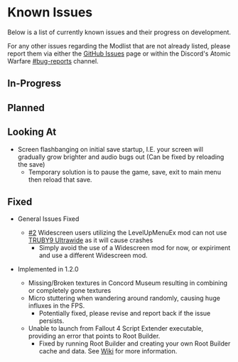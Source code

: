 # Known Issues

Below is a list of currently known issues and their progress on development.

For any other issues regarding the Modlist that are not already listed, please report them via either the [GitHub Issues](https://github.com/Rage-GitHub/Atomic-Warfare/issues) page or within the Discord's Atomic Warfare [#bug-reports](https://discordapp.com/channels/1005978270409437215/1006002360931336254) channel.

## In-Progress

## Planned

## Looking At

- Screen flashbanging on initial save startup, I.E. your screen will gradually grow brighter and audio bugs out (Can be fixed by reloading the save)
  - Temporary solution is to pause the game, save, exit to main menu then reload that save.

## Fixed

- General Issues Fixed
  - [#2](https://github.com/Rage-GitHub/Atomic-Warfare/issues/2#issuecomment-1211060096) Widescreen users utilizing the LevelUpMenuEx mod can not use [TRUBY9 Ultrawide](https://www.nexusmods.com/fallout4/mods/24630) as it will cause crashes
    - Simply avoid the use of a Widescreen mod for now, or expiriment and use a different Widescreen mod.

- Implemented in 1.2.0
  - Missing/Broken textures in Concord Museum resulting in combining or completely gone textures
  - Micro stuttering when wandering around randomly, causing huge influxes in the FPS.
    - Potentially fixed, please revise and report back if the issue persists.
  - Unable to launch from Fallout 4 Script Extender executable, providing an error that points to Root Builder.
    - Fixed by running Root Builder and creating your own Root Builder cache and data. See [Wiki](https://github.com/Rage-GitHub/Atomic-Warfare/wiki/Prerequisities-Before-Beginning#building-root-directory-files) for more information.
